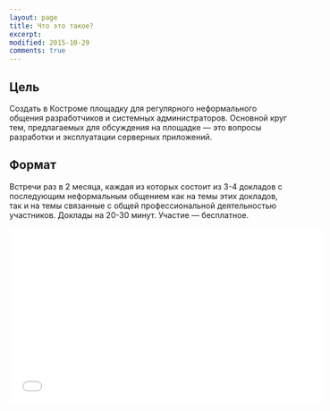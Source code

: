 ```yaml
---
layout: page
title: Что это такое?
excerpt: 
modified: 2015-10-29
comments: true
---
```


Цель
----
Создать в Костроме площадку для регулярного неформального общения разработчиков и системных администраторов.
Основной круг тем, предлагаемых для обсуждения на площадке — это вопросы разработки и эксплуатации серверных приложений.

Формат
------
Встречи раз в 2 месяца, каждая из которых состоит из 3-4 докладов
с последующим неформальным общением как на темы этих докладов,
так и на темы связанные с общей профессиональной деятельностью участников.
Доклады на 20-30 минут. Участие &mdash; бесплатное.

<iframe width="560" height="315" src="//www.youtube.com/embed/TguVA-qTrmc?start=0" frameborder="0" allowfullscreen></iframe>